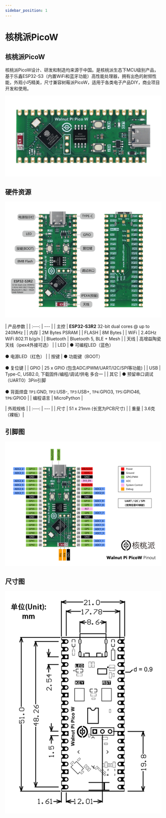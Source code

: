 ```yaml
---
sidebar_position: 1
---
```


# 核桃派PicoW

## 核桃派PicoW

核桃派PicoW设计、研发和制造均来源于中国。是核桃派生态下MCU级别产品，基于乐鑫ESP32-S3（内置WiFi和蓝牙功能）高性能处理器，拥有出色的射频性能，外观小巧精美，尺寸兼容树莓派PicoW，适用于各类电子产品DIY，商业项目开发和使用。

![intro2](./img/wpi_picow/intro1.png)

## 硬件资源

![intro3](./img/wpi_picow/intro2.png)

|  产品参数 |
|  :---:  | ---  |
| 主控 | **ESP32-S3R2** 32-bit dual cores @ up to 240MHz |
| 内存 | 2M Bytes PSRAM |
| FLASH  | 8M Bytes | 
| WiFi  | 2.4GHz WiFi 802.11 b/g/n |
| Bluetooth  | Bluetooth 5, BLE + Mesh |
| 天线  | 高增益陶瓷天线（ipex4外接可选） |
| LED  |  ● 可编程LED（蓝色）<br></br> ● 电源LED（红色） |
| 按键  |  ● 功能键（BOOT）<br></br> ● 复位键 |
| GPIO  | 25 x GPIO  (包含ADC/PWM/UART/I2C/SPI等功能) |
| USB  | Type-C, USB2.0, 下载固件/编程/调试/供电 多合一 |
| 其它  |  ● 预留串口调试（UART0）3Pin引脚<br></br>  ● 背面焊盘 `TP1`:GND, `TP2`:USB-, `TP3`:USB+, `TP4`:GPIO3, `TP5`:GPIO46, `TP6`:GPIO0 |
| 编程语言  | MicroPython |

|  外观规格 |
|  :---:  | ---  |
| 尺寸  | 51 x 21mm  (长宽为PCB尺寸) |
| 重量  | 3.6克 （裸板）|

## 引脚图

![intro](./img/wpi_picow/intro3.png)

## 尺寸图

![intro](./img/wpi_picow/intro4.png)

